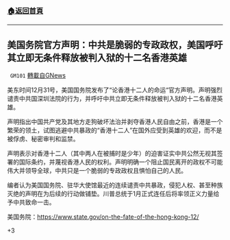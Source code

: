 ###  [:house:返回首頁](https://github.com/ourhimalayas/txt)
---

## 美国务院官方声明：中共是脆弱的专政政权，美国呼吁其立即无条件释放被判入狱的十二名香港英雄
` GM101` [轉載自GNews](https://gnews.org/zh-hans/705114/)

美东时间12月31号，美国国务院发布了“论香港十二人的命运“官方声明。声明强烈谴责中共国深圳法院的行为，并呼吁中共立即无条件释放被判入狱的十二名香港英雄。

声明指出中国共产党及其地方走狗破坏法治并剥夺香港人民自由之前，香港是一个繁荣的领土，试图逃避中共暴政的“香港十二人”在国外应受到英雄的欢迎，而不是被俘虏、秘密审判和监禁。

声明表示对香港十二人（其中两人在被捕时是少年）的迫害证实中共公然无视其签署的国际条约，并蔑视香港人民的权利。声明明确一个阻止国民离开的政权不可能伟大并领导全球，中共只是一个脆弱的专政政权且惧怕自己的人民。

编者认为美国国务院、驻华大使馆最近的连续谴责中共暴政，侵犯人权、甚至种族灭绝的声明在为后续的行动做铺垫。川普总统于1月正式连任后将率领正义力量给予中共致命一击。

美国务院：https://www.state.gov/on-the-fate-of-the-hong-kong-12/

+3
